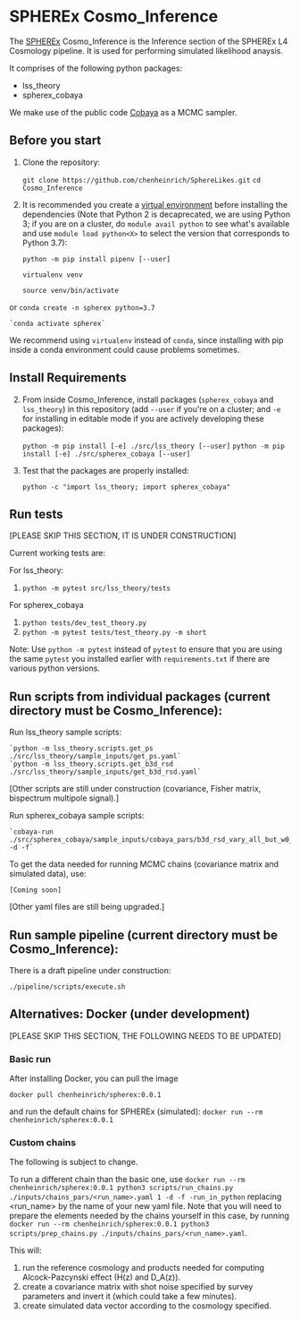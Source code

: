 # SPHEREx Cosmo_Inference

The [SPHEREx](https://spherex.caltech.edu/) Cosmo_Inference is the Inference section of the SPHEREx L4 Cosmology pipeline. It is used for performing simulated likelihood anaysis.

It comprises of the following python packages:
- lss_theory
- spherex_cobaya

We make use of the public code [Cobaya](https://cobaya.readthedocs.io/en/latest/index.html) as a MCMC sampler. 

## Before you start

1. Clone the repository:

    `git clone https://github.com/chenheinrich/SphereLikes.git`
    `cd Cosmo_Inference`
    
2. It is recommended you create a [virtual environment](https://packaging.python.org/guides/installing-using-pip-and-virtual-environments/) before installing the dependencies (Note that Python 2 is decaprecated, we are using Python 3; if you are on a cluster, do `module avail python` to see what's available and use `module load python<X>` to select the version that corresponds to Python 3.7):

    `python -m pip install pipenv [--user]`

    `virtualenv venv`

    `source venv/bin/activate`

or 
    `conda create -n spherex python=3.7`

    `conda activate spherex`

We recommend using `virtualenv` instead of `conda`, since installing with pip inside a conda environment could cause problems sometimes.

## Install Requirements

2. From inside Cosmo_Inference, install packages (`spherex_cobaya` and `lss_theory`) in this repository (add `--user` if you're on a cluster; and `-e` for installing in editable mode if you are actively developing these packages):

    `python -m pip install [-e] ./src/lss_theory [--user]`
    `python -m pip install [-e] ./src/spherex_cobaya [--user] `

3. Test that the packages are properly installed:

    `python -c "import lss_theory; import spherex_cobaya"`

## Run tests

[PLEASE SKIP THIS SECTION, IT IS UNDER CONSTRUCTION]

Current working tests are:

For lss_theory:
1. `python -m pytest src/lss_theory/tests`

For spherex_cobaya
1. `python tests/dev_test_theory.py`
2. `python -m pytest tests/test_theory.py -m short`

Note: Use `python -m pytest` instead of `pytest` to ensure that you are using the 
same `pytest` you installed earlier with `requirements.txt` if there are various
python versions.

## Run scripts from individual packages (current directory must be Cosmo_Inference):

Run lss_theory sample scripts:

    `python -m lss_theory.scripts.get_ps ./src/lss_theory/sample_inputs/get_ps.yaml`
    `python -m lss_theory.scripts.get_b3d_rsd ./src/lss_theory/sample_inputs/get_b3d_rsd.yaml`

[Other scripts are still under construction (covariance, Fisher matrix, bispectrum multipole signal).]

Run spherex_cobaya sample scripts:

    `cobaya-run ./src/spherex_cobaya/sample_inputs/cobaya_pars/b3d_rsd_vary_all_but_w0_wa_mnu.yaml -d -f`

To get the data needed for running MCMC chains (covariance matrix and simulated data), use:

    [Coming soon]

[Other yaml files are still being upgraded.]

## Run sample pipeline (current directory must be Cosmo_Inference):

There is a draft pipeline under construction:

`./pipeline/scripts/execute.sh`

## Alternatives: Docker (under development)

[PLEASE SKIP THIS SECTION, THE FOLLOWING NEEDS TO BE UPDATED]

### Basic run

After installing Docker, you can pull the image

`docker pull chenheinrich/spherex:0.0.1`

and run the default chains for SPHEREx (simulated):
`docker run --rm chenheinrich/spherex:0.0.1`

### Custom chains

The following is subject to change.

To run a different chain than the basic one, use
`docker run --rm chenheinrich/spherex:0.0.1 python3 scripts/run_chains.py ./inputs/chains_pars/<run_name>.yaml 1 -d -f -run_in_python`
replacing <run_name> by the name of your new yaml file. Note that you will need to prepare the elements needed by the chains yourself in this case, by running
`docker run --rm chenheinrich/spherex:0.0.1 python3 scripts/prep_chains.py ./inputs/chains_pars/<run_name>.yaml`. 

This will:
1) run the reference cosmology and products needed for computing Alcock-Pazcynski effect (H(z) and D_A(z)).
2) create a covariance matrix with shot noise specified by survey parameters and invert it (which could take a few minutes).
3) create simulated data vector according to the cosmology specified.


